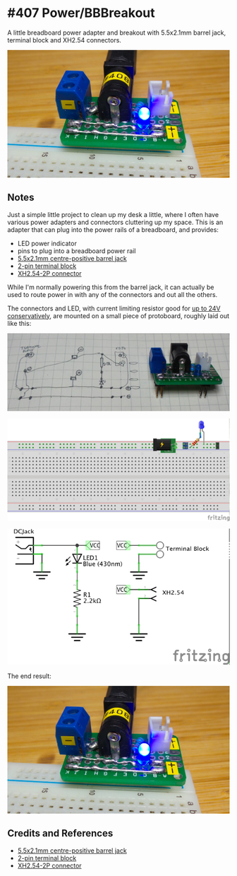# #407 Power/BBBreakout

A little breadboard power adapter and breakout with 5.5x2.1mm barrel jack, terminal block and XH2.54 connectors.

![Build](./assets/BBBreakout_build.jpg?raw=true)

## Notes

Just a simple little project to clean up my desk a little, where I often have various power adapters and connectors cluttering up my space.
This is an adapter that can plug into the power rails of a breadboard, and provides:

* LED power indicator
* pins to plug into a breadboard power rail
* [5.5x2.1mm centre-positive barrel jack](https://www.aliexpress.com/item/10PCS-5-5x2-1mm-Electrical-Socket-Outlet-DC-005-DC-Outlet-5000-Times-Black/32265586514.html)
* [2-pin terminal block](https://www.aliexpress.com/item/Free-Shipping-20pcs-2-Pin-Screw-Terminal-Block-Connector-5mm-Pitch-B/663929906.html)
* [XH2.54-2P connector](https://www.aliexpress.com/store/product/5OPCS-XH2-54-2P-2-54mm-2A-Pitch-White-Tower-Connector-Straight-Needle-Seat-XH2-54/1246743_32787163509.html)

While I'm normally powering this from the barrel jack, it can actually be used to route power in with any of the connectors and out all the others.

The connectors and LED, with current limiting resistor good for [up to 24V conservatively](https://www.wolframalpha.com/input/?i=2.2k%CE%A9*10mA+%2B+2.0V),
are mounted on a small piece of protoboard, roughly laid out like this:

![BBBreakout_layout](./assets/BBBreakout_layout.jpg?raw=true)

![Breadboard](./assets/BBBreakout_bb.jpg?raw=true)

![Schematic](./assets/BBBreakout_schematic.jpg?raw=true)

The end result:

![Build](./assets/BBBreakout_build.jpg?raw=true)

## Credits and References

* [5.5x2.1mm centre-positive barrel jack](https://www.aliexpress.com/item/10PCS-5-5x2-1mm-Electrical-Socket-Outlet-DC-005-DC-Outlet-5000-Times-Black/32265586514.html)
* [2-pin terminal block](https://www.aliexpress.com/item/Free-Shipping-20pcs-2-Pin-Screw-Terminal-Block-Connector-5mm-Pitch-B/663929906.html)
* [XH2.54-2P connector](https://www.aliexpress.com/store/product/5OPCS-XH2-54-2P-2-54mm-2A-Pitch-White-Tower-Connector-Straight-Needle-Seat-XH2-54/1246743_32787163509.html)

